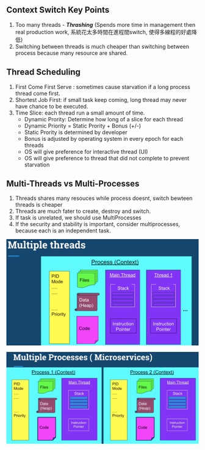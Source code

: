 ## Context Switch Key Points
1. Too many threads - **_Thrashing_** (Spends more time in management then real production work, 系統花太多時間在進程間switch, 使得多線程的好處降低)
2. Switching between threads is much cheaper than switching between process because many resource are shared.



## Thread Scheduling
1. First Come First Serve : sometimes cause starvation if a long process thread come first.
2. Shortest Job First: if small task keep coming, long thread may never have chance to be executed.
3. Time Slice:  each thread run a small amount of time.
   - Dynamic Prority: Determine how long of a slice for each thread
   - Dynamic Priority =  Static Prority + Bonus (+/-)
   - Static Prority is determined by developer
   - Bonus is adjusted by operating system in every epoch for each threads
   - OS will give preference for interactive thread (UI)
   - OS will give preference to thread that did not complete to prevent starvation

## Multi-Threads vs Multi-Processes
1. Threads shares many resouces while process doesnt, switch bewteen threads is cheaper
2. Threads are much fater to create, destroy and switch.
3. If task is unrelated, we should use MultiProcesses
4. If the security and stability is important, consider multiprocesses, because each is an independent task.

![Multithread](images/2020/07/multithread.png)

![MultiProcesses](images/2020/07/multiprocesses.png)
